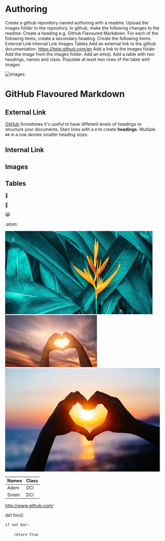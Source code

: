 # Authoring


Create a github repository named authoring with a readme.
Upload the images folder to the repository.
In github, make the following changes to the readme:
Create a heading e.g. Github Flavoured Markdown. For each of the following items, create a secondary heading.
Create the following items:
External Link
Internal Link
Images
Tables
Add an external link to the github documentation. https://help.github.com/en
Add a link to the images folder.
Add the image from the images folder.
Add an emoji.
Add a table with two headings, names and class. Populate at least two rows of the table with images

![images](https://images.unsplash.com/photo-1507842217343-583bb7270b66?ixlib=rb-1.2.1&ixid=MnwxMjA3fDB8MHxwaG90by1wYWdlfHx8fGVufDB8fHx8&auto=format&fit=crop&w=1153&q=80)

# GitHub Flavoured Markdown
## External Link
[GitHub](https://help.github.com/en)
Sometimes it's useful to have different levels of headings to structure your documents. Start lines with a `#` to create **headings**. Multiple `##` in a row *denote* smaller heading sizes.

## Internal Link
## Images
## Tables

:jack_o_lantern:

:japanese_ogre:

:joy_cat:

:atom:

![image1](images/04-nature_721703848.jpg)
![image2](images/images.jpeg)
![image3](images/istockphoto-636379014-612x612.jpg)


| Names | Class | 
| ------| ----- |
| Adem  | DCI   |
| Sinem  | DCI  |


http://www.github.com/


def foo():

    if not bar:

        return True

